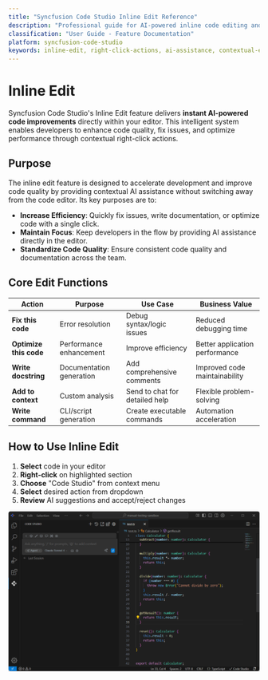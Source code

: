 ```yaml
---
title: "Syncfusion Code Studio Inline Edit Reference"
description: "Professional guide for AI-powered inline code editing and contextual modifications"
classification: "User Guide - Feature Documentation"
platform: syncfusion-code-studio
keywords: inline-edit, right-click-actions, ai-assistance, contextual-editing, code-optimization
---
```


#  Inline Edit
Syncfusion Code Studio's Inline Edit feature delivers **instant AI-powered code improvements** directly within your editor. This intelligent system enables developers to enhance code quality, fix issues, and optimize performance through contextual right-click actions.

## Purpose

The inline edit feature is designed to accelerate development and improve code quality by providing contextual AI assistance without switching away from the code editor. Its key purposes are to:

- **Increase Efficiency**: Quickly fix issues, write documentation, or optimize code with a single click.
- **Maintain Focus**: Keep developers in the flow by providing AI assistance directly in the editor.
- **Standardize Code Quality**: Ensure consistent code quality and documentation across the team.




## Core Edit Functions
| Action | Purpose | Use Case | Business Value |
|--------|---------|----------|----------------|
| **Fix this code** | Error resolution | Debug syntax/logic issues | Reduced debugging time |
| **Optimize this code** | Performance enhancement | Improve efficiency | Better application performance |
| **Write docstring** | Documentation generation | Add comprehensive comments | Improved code maintainability |
| **Add to context** | Custom analysis | Send to chat for detailed help | Flexible problem-solving |
| **Write command** | CLI/script generation | Create executable commands | Automation acceleration |

## How to Use Inline Edit
1. **Select** code in your editor
2. **Right-click** on highlighted section  
3. **Choose** "Code Studio" from context menu
4. **Select** desired action from dropdown
5. **Review** AI suggestions and accept/reject changes

<img src="./feature-images/Gif/inline-edits.gif" alt="Inline-Edits" >



